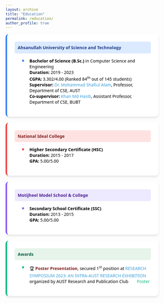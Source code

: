 ```yaml
---
layout: archive
title: "Education"
permalink: /education/
author_profile: true
---
```


<span style="font-family: 'Segoe UI', sans-serif; color: black;">
<div style="display: flex; flex-wrap: wrap; gap: 20px;">
  <div style="background-color: white; border-left: 5px solid #3b82f6; border-radius: 10px; padding: 25px; flex: 1 1 100%; max-width: 100%; box-shadow: 0 4px 6px rgba(0, 0, 0, 0.1);">
    <div style="background-color: #dbeafe; padding: 10px; border-radius: 5px; margin-bottom: 15px;">
      <span style="color: #1e3a8a; font-size: 1em; font-weight: bold;">Ahsanullah University of Science and Technology</span>
    </div>
    <ul style="font-family: 'Segoe UI', sans-serif; color: black; margin-top: 15px;">
      <li style="margin-bottom: 12px; list-style-type: none; position: relative; padding-left: 25px;">
        <span style="position: absolute; left: 0; color: #3b82f6; font-size: 0.9em;">■</span>
        <b>Bachelor of Science (B.Sc.)</b> in Computer Science and Engineering <br/>
        <b>Duration:</b> 2019 - 2023 <br/>
        <b>CGPA:</b> 3.302/4.00 (Ranked 84<sup>th</sup> out of 145 students) <br/>
<b>Supervisor:</b> 
<a href="https://www.aust.edu/cse/faculty_member/dr_mohammad_shafiul_alam" style="color: #389EDA; text-decoration: none;">Dr. Mohammad Shafiul Alam</a>, Professor, Department of CSE, AUST<br>
<b>Co-supervisor:</b> 
<a href="https://cse.bubt.edu.bd/facultydetails/87/" style="color: #389EDA; text-decoration: none;">Khan Md Hasib</a>, Assistant Professor, Department of CSE, BUBT
      </li>
    </ul>
  </div>

  <div style="background-color: white; border-left: 5px solid #ef4444; border-radius: 10px; padding: 25px; flex: 1 1 100%; max-width: 100%; box-shadow: 0 4px 6px rgba(0, 0, 0, 0.1);">
    <div style="background-color: #fee2e2; padding: 10px; border-radius: 5px; margin-bottom: 15px;">
      <span style="color: #7f1d1d; font-size: 1em; font-weight: bold;">National Ideal College</span>
    </div>
    <ul style="font-family: 'Segoe UI', sans-serif; color: black; margin-top: 15px;">
      <li style="margin-bottom: 12px; list-style-type: none; position: relative; padding-left: 25px;">
        <span style="position: absolute; left: 0; color: #ef4444; font-size: 0.9em;">■</span>
        <b>Higher Secondary Certificate (HSC)</b> <br/>
        <b>Duration:</b> 2015 - 2017 <br/>
        <b>GPA:</b> 5.00/5.00
      </li>
    </ul>
  </div>

  <div style="background-color: white; border-left: 5px solid #8b5cf6; border-radius: 10px; padding: 25px; flex: 1 1 100%; max-width: 100%; box-shadow: 0 4px 6px rgba(0, 0, 0, 0.1);">
    <div style="background-color: #ede9fe; padding: 10px; border-radius: 5px; margin-bottom: 15px;">
      <span style="color: #4c1d95; font-size: 1em; font-weight: bold;">Motijheel Model School & College</span>
    </div>
    <ul style="font-family: 'Segoe UI', sans-serif; color: black; margin-top: 15px;">
      <li style="margin-bottom: 12px; list-style-type: none; position: relative; padding-left: 25px;">
        <span style="position: absolute; left: 0; color: #8b5cf6; font-size: 0.9em;">■</span>
        <b>Secondary School Certificate (SSC)</b> <br/>
        <b>Duration:</b> 2013 - 2015 <br/>
        <b>GPA:</b> 5.00/5.00
      </li>
    </ul>
  </div>

  <div style="background-color: white; border-left: 5px solid #10b981; border-radius: 10px; padding: 25px; flex: 1 1 100%; max-width: 100%; box-shadow: 0 4px 6px rgba(0, 0, 0, 0.1);">
    <div style="background-color: #e6f4ea; padding: 10px; border-radius: 5px; margin-bottom: 15px;">
      <span style="color: #065f46; font-size: 1em; font-weight: bold;">Awards</span>
    </div>
    <ul style="font-family: 'Segoe UI', sans-serif; color: black; margin-top: 15px;">
      <li style="margin-bottom: 12px; list-style-type: none; position: relative; padding-left: 25px;">
        <span style="position: absolute; left: 0; color: #10b981; font-size: 0.9em;">■</span>
        🏆 <b style="color: #7f1d1d">Poster Presentation</b>, secured 1<sup>st</sup> position at <a href="https://aust.edu/events/1996" style="color: #389EDA; text-decoration: none;">RESEARCH SYMPOSIUM 2023: AN INTRA-AUST RESEARCH EXHIBITION</a> organized by AUST Research and Publication Club
        <a href="https://drive.google.com/file/d/1JN8cEUTWAilZpNsZaIxPVusiHxqc4OZA/view?usp=sharing" style="color: #10b981; text-decoration: none; margin-left: 10px;"><span style="font-family: 'Font Awesome 5 Free'; font-weight: 900;">🔗</span> Poster</a>
      </li>
    </ul>
  </div>
</div>
